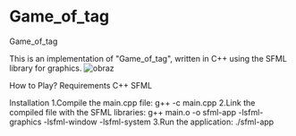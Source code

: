 # Game_of_tag
Game_of_tag

This is an implementation of "Game_of_tag", written in C++ using the SFML library for graphics.
![obraz](https://github.com/wisniaczekm/Game_of_tag/assets/173550839/4b80ee08-fe08-4499-8700-5cff0788afd1)

How to Play?
Requirements
    C++
    SFML
    
Installation
    1.Compile the main.cpp file:
      g++ -c main.cpp
    2.Link the compiled file with the SFML libraries:
      g++ main.o -o sfml-app -lsfml-graphics -lsfml-window -lsfml-system
    3.Run the application:
      ./sfml-app
